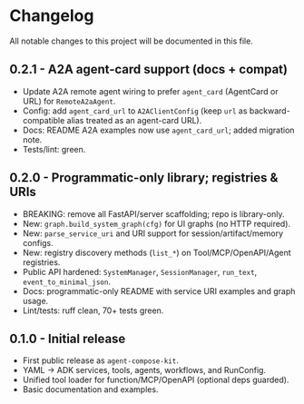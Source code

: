 Changelog
=========

All notable changes to this project will be documented in this file.

0.2.1 - A2A agent-card support (docs + compat)
-----------------------------------------------
- Update A2A remote agent wiring to prefer `agent_card` (AgentCard or URL) for `RemoteA2aAgent`.
- Config: add `agent_card_url` to `A2AClientConfig` (keep `url` as backward-compatible alias treated as an agent-card URL).
- Docs: README A2A examples now use `agent_card_url`; added migration note.
- Tests/lint: green.

0.2.0 - Programmatic-only library; registries & URIs
----------------------------------------------------
- BREAKING: remove all FastAPI/server scaffolding; repo is library-only.
- New: `graph.build_system_graph(cfg)` for UI graphs (no HTTP required).
- New: `parse_service_uri` and URI support for session/artifact/memory configs.
- New: registry discovery methods (`list_*`) on Tool/MCP/OpenAPI/Agent registries.
- Public API hardened: `SystemManager`, `SessionManager`, `run_text`, `event_to_minimal_json`.
- Docs: programmatic-only README with service URI examples and graph usage.
- Lint/tests: ruff clean, 70+ tests green.

0.1.0 - Initial release
-----------------------
- First public release as `agent-compose-kit`.
- YAML → ADK services, tools, agents, workflows, and RunConfig.
- Unified tool loader for function/MCP/OpenAPI (optional deps guarded).
- Basic documentation and examples.
